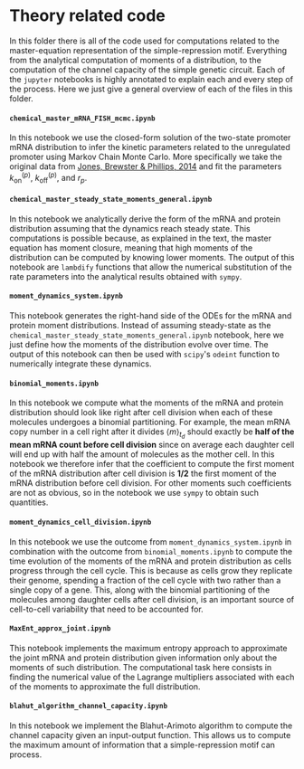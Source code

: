 # Theory related code

In this folder there is all of the code used for computations related to the
master-equation representation of the simple-repression motif. Everything from
the analytical computation of moments of a distribution, to the computation of
the channel capacity of the simple genetic circuit. Each of the `jupyter`
notebooks is highly annotated to explain each and every step of the process.
Here we just give a general overview of each of the files in this folder.

#### `chemical_master_mRNA_FISH_mcmc.ipynb`
In this notebook we use the closed-form solution of the two-state promoter mRNA
distribution to infer the kinetic parameters related to the unregulated
promoter using Markov Chain Monte Carlo. More specifically we take the original
data from [Jones, Brewster & Phillips, 2014](https://science.sciencemag.org/content/346/6216/1533)
and fit the parameters $k^{(p)}_\text{on}$, $k^{(p)}_\text{off}$, and $r_p$.

#### `chemical_master_steady_state_moments_general.ipynb`
In this notebook we analytically derive the form of the mRNA and protein
distribution assuming that the dynamics reach steady state. This computations
is possible because, as explained in the text, the master equation has moment
closure, meaning that high moments of the distribution can be computed by
knowing lower moments. The output of this notebook are `lambdify` functions
that allow the numerical substitution of the rate parameters into the
analytical results obtained with `sympy`.

#### `moment_dynamics_system.ipynb`
This notebook generates the right-hand side of the ODEs for the mRNA and
protein moment distributions. Instead of assuming steady-state as the
`chemical_master_steady_state_moments_general.ipynb` notebook, here we just
define how the moments of the distribution evolve over time. The output of this
notebook can then be used with `scipy`'s `odeint` function to numerically
integrate these dynamics.

#### `binomial_moments.ipynb`
In this notebook we compute what the moments of the mRNA and protein
distribution should look like right after cell division when each of these
molecules undergoes a binomial partitioning. For example, the mean mRNA copy
number in a cell right after it divides $\left\langle m \right\rangle_{t_d}$
should exactly be **half of the mean mRNA count before cell division** since on
average each daughter cell will end up with half the amount of molecules as the
mother cell. In this notebook we therefore infer that the coefficient to
compute the first moment of the mRNA distribution after cell division is
**1/2** the first moment of the mRNA distribution before cell division. For
other moments such coefficients are not as obvious, so in the notebook we use
`sympy` to obtain such quantities.

#### `moment_dynamics_cell_division.ipynb`
In this notebook we use the outcome from `moment_dynamics_system.ipynb` in
combination with the outcome from `binomial_moments.ipynb` to compute the time
evolution of the moments of the mRNA and protein distribution as cells progress
through the cell cycle. This is because as cells grow they replicate their
genome, spending a fraction of the cell cycle with two rather than a single
copy of a gene. This, along with the binomial partitioning of the molecules
among daughter cells after cell division, is an important source of
cell-to-cell variability that need to be accounted for.

#### `MaxEnt_approx_joint.ipynb`
This notebook implements the maximum entropy approach to approximate the joint
mRNA and protein distribution given information only about the moments of such
distribution. The computational task here consists in finding the numerical
value of the Lagrange multipliers associated with each of the moments to
approximate the full distribution.

#### `blahut_algorithm_channel_capacity.ipynb`
In this notebook we implement the Blahut-Arimoto algorithm to compute the
channel capacity given an input-output function. This allows us to compute the
maximum amount of information that a simple-repression motif can process.
